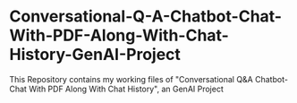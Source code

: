 # Conversational-Q-A-Chatbot-Chat-With-PDF-Along-With-Chat-History-GenAI-Project
This Repository contains my working files of "Conversational Q&amp;A Chatbot- Chat With PDF Along With Chat History", an GenAI Project

